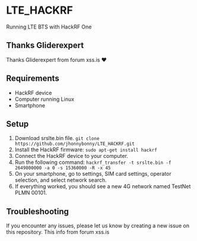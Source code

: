 # LTE_HACKRF
Running LTE BTS with HackRF One

## Thanks Gliderexpert
Thanks Gliderexpert from forum xss.is ❤️

## Requirements
- HackRF device
- Computer running Linux
- Smartphone

## Setup
1. Download srslte.bin file. `git clone https://github.com/jhonnybonny/LTE_HACKRF.git`
2. Install the HackRF firmware: `sudo apt-get install hackrf`
3. Connect the HackRF device to your computer.
4. Run the following command: `hackrf_transfer -t srslte.bin -f 2649800000 -a 0 -s 15360000 -R -x 45`
5. On your smartphone, go to settings, SIM card settings, operator selection, and select network search.
6. If everything worked, you should see a new 4G network named TestNet PLMN 00101.

## Troubleshooting
If you encounter any issues, please let us know by creating a new issue on this repository.
This info from forum xss.is
